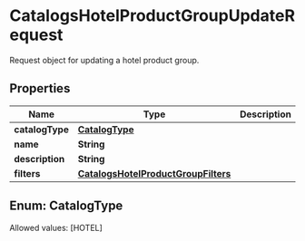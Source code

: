 

# CatalogsHotelProductGroupUpdateRequest

Request object for updating a hotel product group.

## Properties

Name | Type | Description | Notes
------------ | ------------- | ------------- | -------------
**catalogType** | [**CatalogType**](#CatalogType) |  |  [optional]
**name** | **String** |  |  [optional]
**description** | **String** |  |  [optional]
**filters** | [**CatalogsHotelProductGroupFilters**](CatalogsHotelProductGroupFilters.md) |  |  [optional]


## Enum: CatalogType
Allowed values: [HOTEL]




